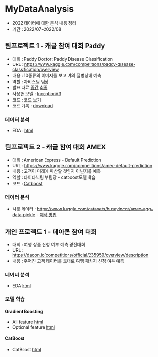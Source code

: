 # MyDataAnalysis
* 2022 데이터에 대한 분석 내용 정리
* 기간 : 2022/07~2022/08
## 팀프로젝트 1 - 캐글 참여 대회 Paddy
* 대회 : Paddy Doctor: Paddy Disease Classification
* URL : https://www.kaggle.com/competitions/paddy-disease-classification/overview
* 내용 : 10종류의 이미지를 보고 벼의 질병상태 예측 
* 역할 : 자비스팀 팀장 
* 발표 자료 [중간](https://p-c-space.github.io/MyDataAnalysis/Announce/Paddy/Jarvis_Middle.pdf) [최종](https://p-c-space.github.io/MyDataAnalysis/Announce/Paddy/Jarvis_Final.pdf)
* 사용한 모델 : [InceptionV3](https://cloud.google.com/tpu/docs/inception-v3-advanced?hl=ko)
* 코드 : [코드 보기](https://github.com/P-C-Space/MyDataAnalysis/blob/master/Paddy/final.ipynb)
* 코드 기록 : [download](https://p-c-space.github.io/MyDataAnalysis/Paddy/Submit_Work.xlsx)
### 데이터 분석
* EDA : [html](https://p-c-space.github.io/MyDataAnalysis/Paddy/EDA/EDA.ipynb)

## 팀프로젝트 2 - 캐글 참여 대회 AMEX
* 대회 : American Express - Default Prediction
* URL : https://www.kaggle.com/competitions/amex-default-prediction
* 내용 : 고객이 미래에 파산할 것인지 아닌지를 예측
* 역할 : 타이타닉팀 부팀장 - catboost모델 학습
* 코드 : [Catboost](https://github.com/P-C-Space/MyDataAnalysis/blob/master/Amex/Try6/main6.ipynb)
### 데이터 분석
* 사용 데이터 : https://www.kaggle.com/datasets/huseyincot/amex-agg-data-pickle - [제작 방법](https://www.kaggle.com/code/huseyincot/amex-agg-data-how-it-created)
## 개인 프로젝트 1 - 데아콘 참여 대회 
* 대회 : 여행 상품 신청 여부 예측 경진대회
* URL : https://dacon.io/competitions/official/235959/overview/description
* 내용 : 주어진 고객 데이터를 토대로 여행 패키지 신청 여부 예측
### 데이터 분석
* EDA [html](https://github.com/P-C-Space/MyDataAnalysis/blob/master/Travel_Package/EDA.ipynb)
### 모델 학습
#### Gradient Boosting
  * All feature [html](https://github.com/P-C-Space/MyDataAnalysis/blob/master/Travel_Package/Try2_Gradient/main2.ipynb)
  * Optional feature [html](https://github.com/P-C-Space/MyDataAnalysis/blob/master/Travel_Package/Try1_Gradient/main1.ipynb)
#### CatBoost
  * CatBoost [html](https://github.com/P-C-Space/MyDataAnalysis/blob/master/Travel_Package/Try4/main4.ipynb)

